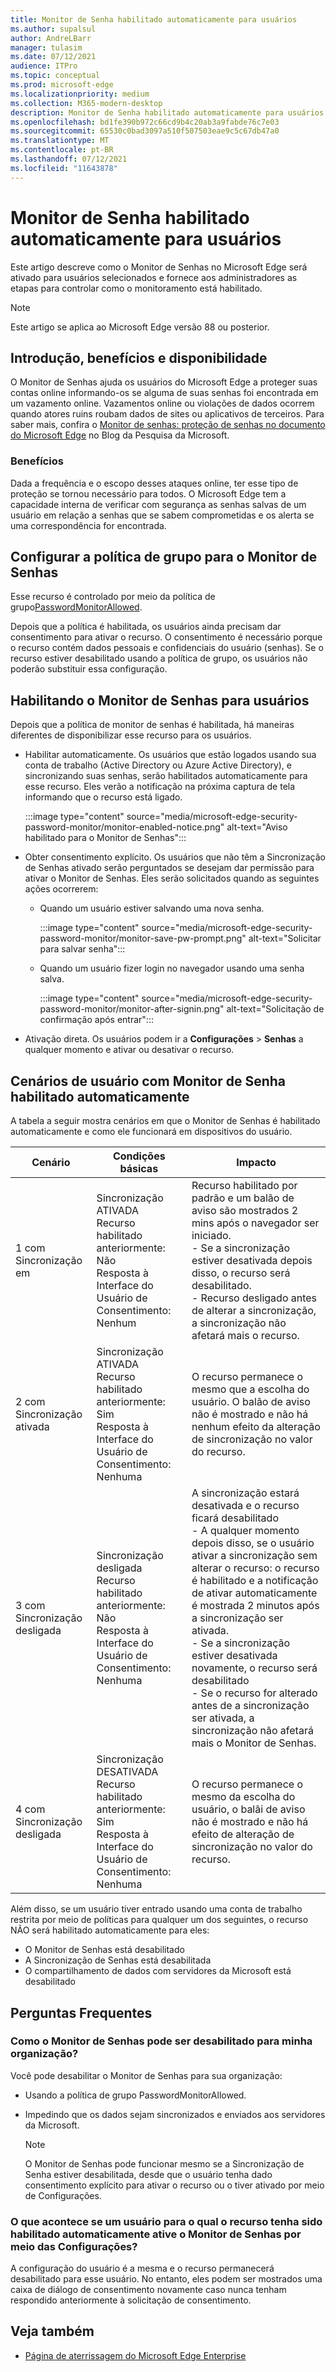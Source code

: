 ```yaml
---
title: Monitor de Senha habilitado automaticamente para usuários
ms.author: supalsul
author: AndreLBarr
manager: tulasim
ms.date: 07/12/2021
audience: ITPro
ms.topic: conceptual
ms.prod: microsoft-edge
ms.localizationpriority: medium
ms.collection: M365-modern-desktop
description: Monitor de Senha habilitado automaticamente para usuários
ms.openlocfilehash: bd1fe390b972c66cd9b4c20ab3a9fabde76c7e03
ms.sourcegitcommit: 65530c0bad3097a510f507503eae9c5c67db47a0
ms.translationtype: MT
ms.contentlocale: pt-BR
ms.lasthandoff: 07/12/2021
ms.locfileid: "11643878"
---
```

# <a name="password-monitor-auto-enabled-for-users"></a>Monitor de Senha habilitado automaticamente para usuários

Este artigo descreve como o Monitor de Senhas no Microsoft Edge será ativado para usuários selecionados e fornece aos administradores as etapas para controlar como o monitoramento está habilitado.

> [!NOTE]
> Este artigo se aplica ao Microsoft Edge versão 88 ou posterior.

## <a name="introduction-benefits-and-availability"></a>Introdução, benefícios e disponibilidade

O Monitor de Senhas ajuda os usuários do Microsoft Edge a proteger suas contas online informando-os se alguma de suas senhas foi encontrada em um vazamento online. Vazamentos online ou violações de dados ocorrem quando atores ruins roubam dados de sites ou aplicativos de terceiros. Para saber mais, confira o [Monitor de senhas: proteção de senhas no documento do Microsoft Edge](https://www.microsoft.com/research/blog/password-monitor-safeguarding-passwords-in-microsoft-edge/) no Blog da Pesquisa da Microsoft.

### <a name="benefits"></a>Benefícios

Dada a frequência e o escopo desses ataques online, ter esse tipo de proteção se tornou necessário para todos. O Microsoft Edge tem a capacidade interna de verificar com segurança as senhas salvas de um usuário em relação a senhas que se sabem comprometidas e os alerta se uma correspondência for encontrada.  

## <a name="configure-group-policy-for-password-monitor"></a>Configurar a política de grupo para o Monitor de Senhas

Esse recurso é controlado por meio da política de grupo[PasswordMonitorAllowed](./microsoft-edge-policies.md#passwordmonitorallowed).

Depois que a política é habilitada, os usuários ainda precisam dar consentimento para ativar o recurso. O consentimento é necessário porque o recurso contém dados pessoais e confidenciais do usuário (senhas). Se o recurso estiver desabilitado usando a política de grupo, os usuários não poderão substituir essa configuração.  

## <a name="enabling-password-monitor-for-users"></a>Habilitando o Monitor de Senhas para usuários

Depois que a política de monitor de senhas é habilitada, há maneiras diferentes de disponibilizar esse recurso para os usuários.

- Habilitar automaticamente. Os usuários que estão logados usando sua conta de trabalho (Active Directory ou Azure Active Directory), e sincronizando suas senhas, serão habilitados automaticamente para esse recurso. Eles verão a notificação na próxima captura de tela informando que o recurso está ligado.

  :::image type="content" source="media/microsoft-edge-security-password-monitor/monitor-enabled-notice.png" alt-text="Aviso habilitado para o Monitor de Senhas":::

-  Obter consentimento explícito. Os usuários que não têm a Sincronização de Senhas ativado serão perguntados se desejam dar permissão para ativar o Monitor de Senhas. Eles serão solicitados quando as seguintes ações ocorrerem:
   - Quando um usuário estiver salvando uma nova senha.
 
     :::image type="content" source="media/microsoft-edge-security-password-monitor/monitor-save-pw-prompt.png" alt-text="Solicitar para salvar senha":::

   - Quando um usuário fizer login no navegador usando uma senha salva.
  
     :::image type="content" source="media/microsoft-edge-security-password-monitor/monitor-after-signin.png" alt-text="Solicitação de confirmação após entrar":::
   
- Ativação direta. Os usuários podem ir a **Configurações** > **Senhas** a qualquer momento e ativar ou desativar o recurso.

## <a name="user-scenarios-with-password-monitor-auto-enabled"></a>Cenários de usuário com Monitor de Senha habilitado automaticamente

A tabela a seguir mostra cenários em que o Monitor de Senhas é habilitado automaticamente e como ele funcionará em dispositivos do usuário.

| Cenário | Condições básicas | Impacto |
|--|--|--|
| 1 com Sincronização em | Sincronização ATIVADA<br>Recurso habilitado anteriormente: Não<br>Resposta à Interface do Usuário de Consentimento: Nenhum | Recurso habilitado por padrão e um balão de aviso são mostrados 2 mins após o navegador ser iniciado.<br>- Se a sincronização estiver desativada depois disso, o recurso será desabilitado.<br>- Recurso desligado antes de alterar a sincronização, a sincronização não afetará mais o recurso.   |
| 2 com Sincronização ativada | Sincronização ATIVADA<br>Recurso habilitado anteriormente: Sim<br>Resposta à Interface do Usuário de Consentimento: Nenhuma | O recurso permanece o mesmo que a escolha do usuário.  O balão de aviso não é mostrado e não há nenhum efeito da alteração de sincronização no valor do recurso.|
| 3 com Sincronização desligada | Sincronização desligada<br>Recurso habilitado anteriormente: Não<br>Resposta à Interface do Usuário de Consentimento: Nenhuma | A sincronização estará desativada e o recurso ficará desabilitado<br>- A qualquer momento depois disso, se o usuário ativar a sincronização sem alterar o recurso: o recurso é habilitado e a notificação de ativar automaticamente é mostrada 2 minutos após a sincronização ser ativada. <br> - Se a sincronização estiver desativada novamente, o recurso será desabilitado <br>- Se o recurso for alterado antes de a sincronização ser ativada, a sincronização não afetará mais o Monitor de Senhas.  |  
| 4 com Sincronização desligada | Sincronização DESATIVADA<br>Recurso habilitado anteriormente: Sim<br>Resposta à Interface do Usuário de Consentimento: Nenhuma | O recurso permanece o mesmo da escolha do usuário, o balãi de aviso não é mostrado e não há efeito de alteração de sincronização no valor do recurso.  |

Além disso, se um usuário tiver entrado usando uma conta de trabalho restrita por meio de políticas para qualquer um dos seguintes, o recurso NÃO será habilitado automaticamente para eles:

- O Monitor de Senhas está desabilitado  
- A Sincronização de Senhas está desabilitada
- O compartilhamento de dados com servidores da Microsoft está desabilitado

## <a name="frequently-asked-questions"></a>Perguntas Frequentes

### <a name="how-can-password-monitor-be-disabled-for-my-organization"></a>Como o Monitor de Senhas pode ser desabilitado para minha organização?

Você pode desabilitar o Monitor de Senhas para sua organização:
- Usando a política de grupo PasswordMonitorAllowed.
- Impedindo que os dados sejam sincronizados e enviados aos servidores da Microsoft.

  > [!NOTE]
  > O Monitor de Senhas pode funcionar mesmo se a Sincronização de Senha estiver desabilitada, desde que o usuário tenha dado consentimento explícito para ativar o recurso ou o tiver ativado por meio de Configurações.

### <a name="what-happens-if-a-user-for-whom-the-feature-has-been-auto-enabled-turns-password-monitor-off-via-settings"></a>O que acontece se um usuário para o qual o recurso tenha sido habilitado automaticamente ative o Monitor de Senhas por meio das Configurações?

A configuração do usuário é a mesma e o recurso permanecerá desabilitado para esse usuário. No entanto, eles podem ser mostrados uma caixa de diálogo de consentimento novamente caso nunca tenham respondido anteriormente à solicitação de consentimento.

## <a name="see-also"></a>Veja também

- [Página de aterrissagem do Microsoft Edge Enterprise](https://aka.ms/EdgeEnterprise)